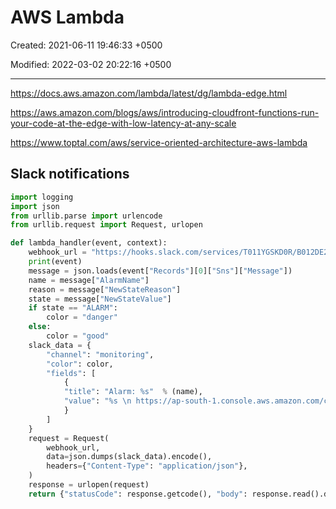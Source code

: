 # AWS Lambda

Created: 2021-06-11 19:46:33 +0500

Modified: 2022-03-02 20:22:16 +0500

---

<https://docs.aws.amazon.com/lambda/latest/dg/lambda-edge.html>

<https://aws.amazon.com/blogs/aws/introducing-cloudfront-functions-run-your-code-at-the-edge-with-low-latency-at-any-scale>

<https://www.toptal.com/aws/service-oriented-architecture-aws-lambda>

## Slack notifications

```python
import logging
import json
from urllib.parse import urlencode
from urllib.request import Request, urlopen

def lambda_handler(event, context):
    webhook_url = "https://hooks.slack.com/services/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"
    print(event)
    message = json.loads(event["Records"][0]["Sns"]["Message"])
    name = message["AlarmName"]
    reason = message["NewStateReason"]
    state = message["NewStateValue"]
    if state == "ALARM":
        color = "danger"
    else:
        color = "good"
    slack_data = {
        "channel": "monitoring",
        "color": color,
        "fields": [
            {
            "title": "Alarm: %s"  % (name),
            "value": "%s \n https://ap-south-1.console.aws.amazon.com/cloudwatch/home?region=ap-south-1#alarmsV2:alarm/%s?" % (reason, name),
            }
        ]
    }
    request = Request(
        webhook_url,
        data=json.dumps(slack_data).encode(),
        headers={"Content-Type": "application/json"},
    )
    response = urlopen(request)
    return {"statusCode": response.getcode(), "body": response.read().decode()}
```
